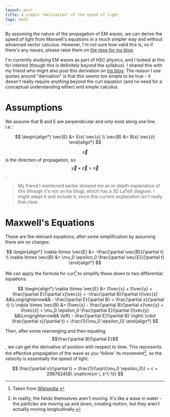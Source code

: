 ```yaml
---
layout: post
title: A simple "derivation" of the speed of light
tags: math
---
```


By assuming the nature of the propagation of EM waves, we can derive the speed of light from Maxwell's equations in a much simpler way and without advanced vector calculus. However, I'm not sure how valid this is, so if there's any issues, please raise them on [the repo for my blog][repo].

[repo]: https://github.com/ralismark/ralismark.github.io

<!--more-->

I'm currently studying EM waves as part of HSC physics, and I looked at this for interest (though this is definitely beyond the syllabus). I shared this with my friend who might also post this derivation on [his blog][sabicool]. The reason I use quotes around "derivation" is that this seems too simple to be true - it doesn't really require anything beyond the curl equation (and no need for a conceptual understanding either) and simple calculus.

[sabicool]: https://sabicool.github.io/

# Assumptions

We assume that B and E are perpendicular and only exist along one line. i.e.:

$$
\begin{align*}
	\vec{E} &= E(x) \vec{y}
\\	\vec{B} &= B(x) \vec{z}
\end{align*}
$$

$$\vec{x}$$ is the direction of propagation, so $$\vec{y} \times \vec{z} = \vec{x}$$.

> My friend I mentioned earlier showed me an in-depth explanation of this (though it's not on his blog), which has a 3D LaTeX diagram. I might adapt it and include it, since this current explanation isn't really that clear.

# Maxwell's Equations

These are the relevant equations, after some simplification by assuming there are no charges:

$$
\begin{align*}
	\nabla \times \vec{E} &= -\frac{\partial \vec{B}}{\partial t}
\\	\nabla \times \vec{B} &= \mu_0 \epsilon_0 \frac{\partial \vec{E}}{\partial t}
\end{align*}
$$

We can apply the formula for curl[^2] to simplify these down to two differential equations.

[^2]: Taken from [Wikipedia][curl].

[curl]: https://en.wikipedia.org/wiki/Curl_(mathematics)

$$
\begin{align*}
	\nabla \times \vec{E} &= 0\vec{x} + 0\vec{y} + \frac{\partial E}{\partial x}\vec{z} = -\frac{\partial B}{\partial t}\vec{z} 
	&&\Longrightarrow&& - \frac{\partial E}{\partial B} = \frac{\partial x}{\partial t}
\\	\nabla \times \vec{B} &= 0\vec{x} - \frac{\partial B}{\partial x}\vec{y} + 0\vec{z} = \mu_0 \epsilon_0 \frac{\partial E}{\partial t}\vec{y}
	&&\Longrightarrow&& \left( - \frac{\partial E}{\partial B} \right) \cdot \frac{\partial x}{\partial t} = \frac{1}{\mu_0 \epsilon_0}
\end{align*}
$$

Then, after some rearranging and then equating $$\frac{\partial B}{\partial E}$$, we can get the derivative of position with respect to time. This represents the effective propagation of the wave as you 'follow' its movement[^3], so the velocity is essentially the speed of light.

[^3]: In reality, the fields themselves aren't moving. It's like a wave in water - the particles are moving up and down, creating motion, but they aren't actually moving longitudinally.

$$
\frac{\partial x}{\partial t} = \frac{1}{\sqrt{\mu_0 \epsilon_0}} = c = 299792458\ \mathrm{m \, s^{-1}}
$$
